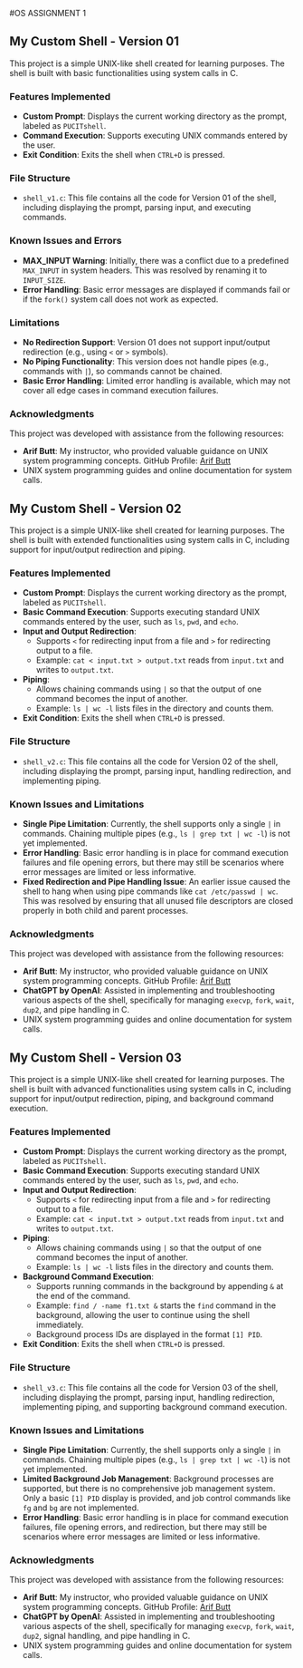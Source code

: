 #OS ASSIGNMENT 1
## My Custom Shell - Version 01

This project is a simple UNIX-like shell created for learning purposes. The shell is built with basic functionalities using system calls in C.

### Features Implemented

- **Custom Prompt**: Displays the current working directory as the prompt, labeled as `PUCITshell`.
- **Command Execution**: Supports executing UNIX commands entered by the user.
- **Exit Condition**: Exits the shell when `CTRL+D` is pressed.

### File Structure

- `shell_v1.c`: This file contains all the code for Version 01 of the shell, including displaying the prompt, parsing input, and executing commands.

### Known Issues and Errors

- **MAX_INPUT Warning**: Initially, there was a conflict due to a predefined `MAX_INPUT` in system headers. This was resolved by renaming it to `INPUT_SIZE`.
- **Error Handling**: Basic error messages are displayed if commands fail or if the `fork()` system call does not work as expected.

### Limitations

- **No Redirection Support**: Version 01 does not support input/output redirection (e.g., using `<` or `>` symbols).
- **No Piping Functionality**: This version does not handle pipes (e.g., commands with `|`), so commands cannot be chained.
- **Basic Error Handling**: Limited error handling is available, which may not cover all edge cases in command execution failures.

### Acknowledgments

This project was developed with assistance from the following resources:
- **Arif Butt**: My instructor, who provided valuable guidance on UNIX system programming concepts. GitHub Profile: [Arif Butt](https://github.com/arifpucit)
- UNIX system programming guides and online documentation for system calls.


## My Custom Shell - Version 02

This project is a simple UNIX-like shell created for learning purposes. The shell is built with extended functionalities using system calls in C, including support for input/output redirection and piping.

### Features Implemented

- **Custom Prompt**: Displays the current working directory as the prompt, labeled as `PUCITshell`.
- **Basic Command Execution**: Supports executing standard UNIX commands entered by the user, such as `ls`, `pwd`, and `echo`.
- **Input and Output Redirection**:
  - Supports `<` for redirecting input from a file and `>` for redirecting output to a file.
  - Example: `cat < input.txt > output.txt` reads from `input.txt` and writes to `output.txt`.
- **Piping**:
  - Allows chaining commands using `|` so that the output of one command becomes the input of another.
  - Example: `ls | wc -l` lists files in the directory and counts them.
- **Exit Condition**: Exits the shell when `CTRL+D` is pressed.

### File Structure

- `shell_v2.c`: This file contains all the code for Version 02 of the shell, including displaying the prompt, parsing input, handling redirection, and implementing piping.

### Known Issues and Limitations

- **Single Pipe Limitation**: Currently, the shell supports only a single `|` in commands. Chaining multiple pipes (e.g., `ls | grep txt | wc -l`) is not yet implemented.
- **Error Handling**: Basic error handling is in place for command execution failures and file opening errors, but there may still be scenarios where error messages are limited or less informative.
- **Fixed Redirection and Pipe Handling Issue**: An earlier issue caused the shell to hang when using pipe commands like `cat /etc/passwd | wc`. This was resolved by ensuring that all unused file descriptors are closed properly in both child and parent processes.

### Acknowledgments

This project was developed with assistance from the following resources:
- **Arif Butt**: My instructor, who provided valuable guidance on UNIX system programming concepts. GitHub Profile: [Arif Butt](https://github.com/arifpucit)
- **ChatGPT by OpenAI**: Assisted in implementing and troubleshooting various aspects of the shell, specifically for managing `execvp`, `fork`, `wait`, `dup2`, and pipe handling in C.
- UNIX system programming guides and online documentation for system calls.

## My Custom Shell - Version 03

This project is a simple UNIX-like shell created for learning purposes. The shell is built with advanced functionalities using system calls in C, including support for input/output redirection, piping, and background command execution.

### Features Implemented

- **Custom Prompt**: Displays the current working directory as the prompt, labeled as `PUCITshell`.
- **Basic Command Execution**: Supports executing standard UNIX commands entered by the user, such as `ls`, `pwd`, and `echo`.
- **Input and Output Redirection**:
  - Supports `<` for redirecting input from a file and `>` for redirecting output to a file.
  - Example: `cat < input.txt > output.txt` reads from `input.txt` and writes to `output.txt`.
- **Piping**:
  - Allows chaining commands using `|` so that the output of one command becomes the input of another.
  - Example: `ls | wc -l` lists files in the directory and counts them.
- **Background Command Execution**:
  - Supports running commands in the background by appending `&` at the end of the command.
  - Example: `find / -name f1.txt &` starts the `find` command in the background, allowing the user to continue using the shell immediately.
  - Background process IDs are displayed in the format `[1] PID`.
- **Exit Condition**: Exits the shell when `CTRL+D` is pressed.

### File Structure

- `shell_v3.c`: This file contains all the code for Version 03 of the shell, including displaying the prompt, parsing input, handling redirection, implementing piping, and supporting background command execution.

### Known Issues and Limitations

- **Single Pipe Limitation**: Currently, the shell supports only a single `|` in commands. Chaining multiple pipes (e.g., `ls | grep txt | wc -l`) is not yet implemented.
- **Limited Background Job Management**: Background processes are supported, but there is no comprehensive job management system. Only a basic `[1] PID` display is provided, and job control commands like `fg` and `bg` are not implemented.
- **Error Handling**: Basic error handling is in place for command execution failures, file opening errors, and redirection, but there may still be scenarios where error messages are limited or less informative.

### Acknowledgments

This project was developed with assistance from the following resources:
- **Arif Butt**: My instructor, who provided valuable guidance on UNIX system programming concepts. GitHub Profile: [Arif Butt](https://github.com/arifpucit)
- **ChatGPT by OpenAI**: Assisted in implementing and troubleshooting various aspects of the shell, specifically for managing `execvp`, `fork`, `wait`, `dup2`, signal handling, and pipe handling in C.
- UNIX system programming guides and online documentation for system calls.


